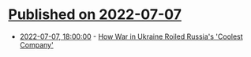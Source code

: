 # [Published on 2022-07-07](index.md)

* [2022-07-07, 18:00:00](https://slashdot.org/story/22/07/07/1730228/how-war-in-ukraine-roiled-russias-coolest-company?utm_source=rss1.0mainlinkanon&utm_medium=feed) - [How War in Ukraine Roiled Russia's 'Coolest Company'](https://slashdot.org/story/22/07/07/1730228/how-war-in-ukraine-roiled-russias-coolest-company?utm_source=rss1.0mainlinkanon&utm_medium=feed)
